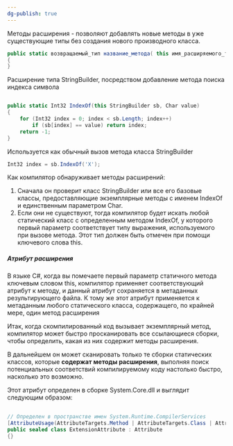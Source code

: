 ```yaml
---
dg-publish: true
---
```


Методы расширения - позволяют добавлять новые методы в уже существующие типы без создания нового производного класса.

```csharp
public static возвращаемый_тип название_метода( this имя_расширяемого_тип название_параметра, [параметры])
{  
}
```

Расширение типа StringBuilder, посредством добавление метода поиска индекса символа

```csharp

public static Int32 IndexOf(this StringBuilder sb, Char value)
{
	for (Int32 index = 0; index < sb.Length; index++)
		if (sb[index] == value) return index;
	return -1;
}

```

Используется как обычный вызов метода класса StringBuilder
```csharp
Int32 index = sb.IndexOf('X');
```

Как компилятор обнаруживает методы расширений:
1. Сначала он проверит класс StringBuilder или все его базовые классы, предоставляющие экземплярные методы с именем IndexOf и единственным параметром Char.
2. Если они не существуют, тогда компилятор будет искать любой статический класс с определенным методом IndexOf, у которого первый параметр соответствует типу выражения, используемого при вызове метода. Этот тип должен быть отмечен при помощи ключевого слова this.

##### Атрибут расширения

В языке С#, когда вы помечаете первый параметр статичного метода ключевым словом this, компилятор применяет соответствующий атрибут к методу, и данный атрибут сохраняется в метаданных результирующего файла. К тому же этот атрибут применяется к метаданным любого статического класса, содержащего, по крайней мере, один метод расширения

Итак, когда скомпилированный код вызывает экземплярный метод, компилятор может быстро просканировать все ссылающиеся сборки, чтобы определить, какая из них содержит методы расширения. 

В дальнейшем он может сканировать только те сборки статических классов, которые **содержат методы расширения**, выполняя поиск потенциальных соответствий компилируемому коду настолько быстро, насколько это возможно.

Этот атрибут определен в сборке System.Core.dll и выглядит следующим образом:
```csharp
	
// Определен в пространстве имен System.Runtime.CompilerServices
[AttributeUsage(AttributeTargets.Method | AttributeTargets.Class | AttributeTargets.Assembly)]
public sealed class ExtensionAttribute : Attribute
{}
```


